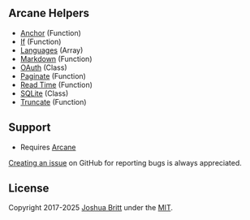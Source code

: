 ## Arcane Helpers

- [Anchor](https://github.com/MEDIA76/arcane-helpers/tree/master/anchor) (Function)
- [If](https://github.com/MEDIA76/arcane-helpers/tree/master/if) (Function)
- [Languages](https://github.com/MEDIA76/arcane-helpers/tree/master/languages) (Array)
- [Markdown](https://github.com/MEDIA76/arcane-helpers/tree/master/markdown) (Function)
- [OAuth](https://github.com/MEDIA76/arcane-helpers/tree/master/oauth) (Class)
- [Paginate](https://github.com/MEDIA76/arcane-helpers/tree/master/paginate) (Function)
- [Read Time](https://github.com/MEDIA76/arcane-helpers/tree/master/readtime) (Function)
- [SQLite](https://github.com/MEDIA76/arcane-helpers/tree/master/sqlite) (Class)
- [Truncate](https://github.com/MEDIA76/arcane-helpers/tree/master/truncate) (Function)

## Support

- Requires [Arcane](https://github.com/MEDIA76/arcane)

[Creating an issue](https://github.com/MEDIA76/arcane-helpers/issues) on GitHub for reporting bugs is always appreciated.

## License

Copyright 2017-2025 [Joshua Britt](https://github.com/capachow) under the [MIT](LICENSE.md).